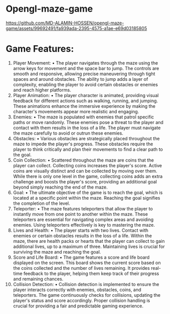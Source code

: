 # Opengl-maze-game



https://github.com/MD-ALAMIN-HOSSEN/opengl-maze-game/assets/99692491/fa939ada-2395-4575-a1ae-e69d03185805





# Game Features:
1.	Player Movement:
    •	The player navigates through the maze using the arrow keys for movement and the space bar to jump. The controls are smooth and responsive, allowing precise maneuvering through tight spaces and around obstacles. The ability to jump adds a layer of complexity, enabling the player to avoid certain obstacles or enemies and reach higher platforms.
2.	Player Animation:
    •	The player character is animated, providing visual feedback for different actions such as walking, running, and jumping. These animations enhance the immersive experience by making the character's movements appear more realistic and engaging.
3.	Enemies:
    •	The maze is populated with enemies that patrol specific paths or move randomly. These enemies pose a threat to the player and contact with them results in the loss of a life. The player must navigate the maze carefully to avoid or outrun these enemies.
4.	Obstacles:
    •	Various obstacles are strategically placed throughout the maze to impede the player's progress. These obstacles require the player to think critically and plan their movements to find a clear path to the goal.
5.	Coin Collection:
    •	Scattered throughout the maze are coins that the player can collect. Collecting coins increases the player's score. Active coins are visually distinct and can be collected by moving over them. While there is only one level in the game, collecting coins adds an extra challenge and boosts the player's score, providing an additional goal beyond simply reaching the end of the maze.
6.	Goal:
    •	The ultimate objective of the game is to reach the goal, which is located at a specific point within the maze. Reaching the goal signifies the completion of the level.
7.	Teleporter:
    •	The maze features teleporters that allow the player to instantly move from one point to another within the maze. These teleporters are essential for navigating complex areas and avoiding enemies. Using teleporters effectively is key to mastering the maze.
8.	Lives and Health:
    •	The player starts with two lives. Contact with enemies or certain obstacles results in the loss of a life. Within the maze, there are health packs or hearts that the player can collect to gain additional lives, up to a maximum of three. Maintaining lives is crucial for surviving the maze and reaching the goal.
9.	Score and Life Board:
    •	The game features a score and life board displayed on the screen. This board shows the current score based on the coins collected and the number of lives remaining. It provides real-time feedback to the player, helping them keep track of their progress and remaining chances.
10.	Collision Detection:
    •	Collision detection is implemented to ensure the player interacts correctly with enemies, obstacles, coins, and teleporters. The game continuously checks for collisions, updating the player's status and score accordingly. Proper collision handling is crucial for providing a fair and predictable gaming experience.


